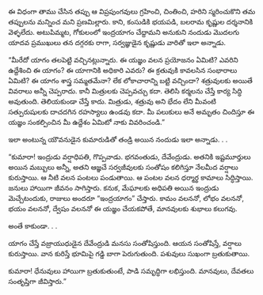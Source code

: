 ﻿ఈ విధంగా తాము చేసిన తప్పు ఆ విప్రపుంగవులు గ్రహించి, చింతించి, హరిని స్మరించుకొని తమ తప్పులను మన్నించ మని ప్రణమిల్లారు. కాని, కంసుడికి భయపడి, బలరామ కృష్ణుల దర్శనానికి వెళ్ళలేదు. అటుపిమ్మట, గోకులంలో ఇంద్రయాగం చేద్దామని అనుకుని నందుడు మొదలగు యాదవ ప్రముఖులు తన దగ్గరకు రాగా, సర్వజ్ఞుడైన కృష్ణుడు వారితో ఇలా అన్నాడు. 

“మీరేదో యాగం తలపెట్టి వచ్చినట్లున్నారు. ఈ యజ్ఞం వలన ప్రయోజనం ఏమిటి? ఎవరిని ఉద్దేశించి ఈ యాగం? ఈ యాగానికి అధికారి ఎవరు? ఈ క్రతువుకి కావలసిన సంభారాలు ఏమిటి? ఈ యాగం శాస్త్ర సమ్మతమేనా? లేక లోకాచారాన్ని బట్టి వచ్చిందా? శత్రువులకు అయితే వివరాలు అన్నీ చెప్పరాదు. కానీ మిత్రులకు చెప్పవచ్చు కదా. తెలిసి కర్మలను చేస్తే కార్య సిద్ధి అవుతుంది. తెలియకుండా చేస్తే కాదు. మిత్రుడు, శత్రువు అని భేదం లేని మీవంటి సత్పురుషులకు దాచదగిన రహస్యాలు ఉండవు కదా. మీ పలుకులు అనే అమృతం చిందిస్తూ ఈ యజ్ఞం సంకల్పించిన మీ ఉద్దేశం ఏమిటో నాకు వివరించండి.” 

ఇలా అంటున్న యౌవనుడైన కుమారుడితో తండ్రి అయిన నందుడు ఇలా అన్నాడు. . . 

“కుమారా! ఇంద్రుడు వర్షాధిపతి, గొప్పవాడు. భగవంతుడు, దేవేంద్రుడు. అతనికి ఇష్టమూర్తులు అయిన మబ్బులు అన్నీ, అతని ఆజ్ఞచే సర్వజీవులకు సంతోషం కలిగిస్తూ నేలమీద వర్షాలు కురుస్తాయి. ఆ నీటి వలన పంటలు పండుతాయి. ఆ పంటల వలన ధర్మార్థ కామాలు సిద్ధిస్తాయి. జనులు హాయిగా జీవనం సాగిస్తారు. కనుక, మేఘాలకు అధిపతి అయిన ఇంద్రుడు మెచ్చేటందుకు, రాజులు అందరూ “ఇంద్రయాగం” చేస్తారు. కామం వలననో, లోభం వలననో, భయం వలననో, ద్వేషం వలననో ఈ యజ్ఞం చేయకపోతే, మానవులకు శుభాలు కలుగవు. 

అంతే కాకుండా. . . 

యాగం చేస్తే వజ్రాయుధుడైన దేవేంద్రుడి మనసు సంతోషిస్తుంది. ఆయన సంతోషిస్తే, వర్షాలు కురుస్తాయి. వాన కురిస్తే భూమిపై గడ్డి బాగా పెరుగుతుంది. పశువులు సుఖంగా బ్రతుకుతాయి. 

కుమారా! ధేనువులు హాయిగా బ్రతుకుతుంటే, పాడి సమృద్ధిగా లభిస్తుంది. మానవులు, దేవతలు సంతృప్తిగా జీవిస్తారు.” 

